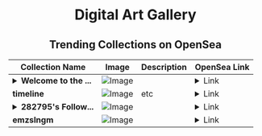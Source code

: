 <div align="center">

# Digital Art Gallery

## Trending Collections on OpenSea

| Collection Name                       | Image                                                                                     | Description                       | OpenSea Link                                                                                          |
|---------------------------------------|-------------------------------------------------------------------------------------------|-----------------------------------|--------------------------------------------------------------------------------------------------------|
| **<details><summary>Welcome to the ...</summary>Welcome to the Superchain!</details>** | ![Image](https://i.seadn.io/s/raw/files/406fa4586d350ef09824d928a7868e53.png?w=500&auto=format?w=200&auto=format) |  | <details><summary>Link</summary>[Welcome to the Superchain!](https://opensea.io/collection/welcome-to-the-superchain-3)</details> |
| **timeline** | ![Image](https://i.seadn.io/s/raw/files/6694489c5e6d2ce0fb63576f03be0197.jpg?w=500&auto=format?w=200&auto=format) | etc | <details><summary>Link</summary>[timeline](https://opensea.io/collection/timeline-15)</details> |
| **<details><summary>282795's Follow...</summary>282795's Follower</details>** | ![Image](https://i.seadn.io/s/raw/files/19f9f090920392cc3650cbdf4361755b.png?w=500&auto=format?w=200&auto=format) |  | <details><summary>Link</summary>[282795's Follower](https://opensea.io/collection/282795-s-follower)</details> |
| **emzslngm** | ![Image](https://i.seadn.io/s/raw/files/43b45838b0809941f3bfdfe250102a2d.jpg?w=500&auto=format?w=200&auto=format) |  | <details><summary>Link</summary>[emzslngm](https://opensea.io/collection/emzslngm)</details> |

</div>